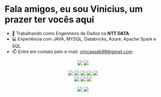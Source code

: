 # Fala amigos, eu sou Vinicius, um prazer ter vocês aqui

- 💼 Trabalhando como Engenheiro de Dados na **NTT DATA**
- 💻 Experiência com JAVA, MYSQL, Databricks, Azure, Apache Spark e SQL  
- 📫 Entre em contato pelo e-mail: [vinicasseb99@gmail.com](mailto:vinicasseb99@gmail.com)

<!-- GitHub Stats -->
<p align="center">
  <img src="https://github-readme-stats.vercel.app/api?username=VCasseb&show_icons=true&theme=dark" />
  <img src="https://github-readme-stats.vercel.app/api/top-langs/?username=VCasseb&layout=compact&theme=dark" />
</p>

<!-- Skills -->
<p align="center">
  <img src="https://img.shields.io/badge/Python-3776AB?style=for-the-badge&logo=python&logoColor=white"/>
  <img src="https://img.shields.io/badge/SQL-4479A1?style=for-the-badge&logo=postgresql&logoColor=white"/>
  <img src="https://img.shields.io/badge/JavaScript-F7DF1E?style=for-the-badge&logo=javascript&logoColor=black"/>
  <img src="https://img.shields.io/badge/HTML5-E34F26?style=for-the-badge&logo=html5&logoColor=white"/>
  <img src="https://img.shields.io/badge/CSS3-1572B6?style=for-the-badge&logo=css3&logoColor=white"/>
  <br>
  <img src="https://img.shields.io/badge/Databricks-FF3621?style=for-the-badge&logo=databricks&logoColor=white"/>
  <img src="https://img.shields.io/badge/Microsoft%20Azure-0078D4?style=for-the-badge&logo=microsoft-azure&logoColor=white"/>
  <img src="https://img.shields.io/badge/Apache%20Spark-E25A1C?style=for-the-badge&logo=apachespark&logoColor=white"/>
</p>

<!-- Redes Sociais -->
<p align="center">
  <a href="https://instagram.com/vinicasseb" target="_blank"><img src="https://img.shields.io/badge/Instagram-E4405F?style=for-the-badge&logo=instagram&logoColor=white" /></a>
  <a href="https://linkedin.com/in/vinicius-cezar-casseb-a1b803189" target="_blank"><img src="https://img.shields.io/badge/LinkedIn-0077B5?style=for-the-badge&logo=linkedin&logoColor=white" /></a>
</p>
